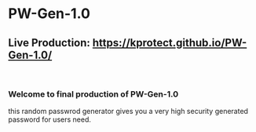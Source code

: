 # PW-Gen-1.0 
## Live Production: https://kprotect.github.io/PW-Gen-1.0/


</br>

### Welcome to final production of PW-Gen-1.0 
this random passwrod generator gives you a very high security generated password for users need.


